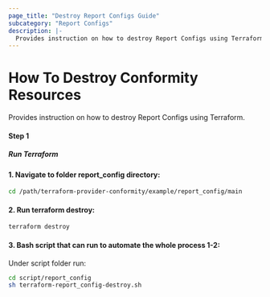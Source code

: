```yaml
---
page_title: "Destroy Report Configs Guide"
subcategory: "Report Configs"
description: |-
  Provides instruction on how to destroy Report Configs using Terraform.
---
```


# How To Destroy Conformity Resources
Provides instruction on how to destroy Report Configs using Terraform.

#### Step 1

##### Run Terraform

#### 1. Navigate to folder report_config directory:
```sh
cd /path/terraform-provider-conformity/example/report_config/main
```
#### 2. Run terraform destroy:
```sh
terraform destroy
```
#### 3. Bash script that can run to automate the whole process 1-2:

Under script folder run:
```sh
cd script/report_config
sh terraform-report_config-destroy.sh
```